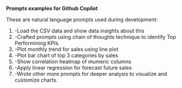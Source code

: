  **Prompts examples for Github Copilot**

 These are natural language prompts used during development:

1. -Load the CSV data and show data insights about this
2. -Crafted prompts using chain of thoughts technique to identify Top Performining KPIs.
3. -Plot monthly trend for sales using line plot
4. -Plot bar chart of top 3 categories by sales
5. -Show correlation heatmap of mumeric columns
6. -Apply linear regression for forecast future sales
7. -Wrote other more prompts for deeper analysis to visualize and customize charts.

